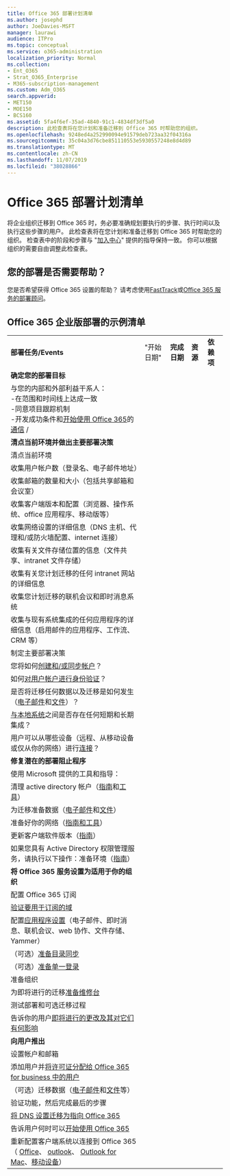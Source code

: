 ```yaml
---
title: Office 365 部署计划清单
ms.author: josephd
author: JoeDavies-MSFT
manager: laurawi
audience: ITPro
ms.topic: conceptual
ms.service: o365-administration
localization_priority: Normal
ms.collection:
- Ent_O365
- Strat_O365_Enterprise
- M365-subscription-management
ms.custom: Adm_O365
search.appverid:
- MET150
- MOE150
- BCS160
ms.assetid: 5fa4f6ef-35ad-4840-91c1-4834df3df5a0
description: 此检查表将在您计划和准备迁移到 Office 365 时帮助您的组织。
ms.openlocfilehash: 9248ed4a252990094e91579deb723aa32f04316a
ms.sourcegitcommit: 35c04a3d76cbe851110553e5930557248e8d4d89
ms.translationtype: MT
ms.contentlocale: zh-CN
ms.lasthandoff: 11/07/2019
ms.locfileid: "38028866"
---
```

# <a name="deployment-planning-checklist-for-office-365"></a>Office 365 部署计划清单

将企业组织迁移到 Office 365 时，务必要准确规划要执行的步骤、执行时间以及执行这些步骤的用户。 此检查表将在您计划和准备迁移到 Office 365 时帮助您的组织。 检查表中的阶段和步骤与 "[加入中心](https://go.microsoft.com/fwlink/?LinkId=517115)" 提供的指导保持一致。 你可以根据组织的需要自由调整此检查表。

## <a name="need-help-with-your-deployment"></a>您的部署是否需要帮助？
您是否希望获得 Office 365 设置的帮助？ 请考虑使用[FastTrack](https://fasttrack.microsoft.com/office)或[Office 365 服务的部署顾问](deployment-advisors-for-office-365.md)。

## <a name="sample-checklist-for-an-office-365-enterprise-deployment"></a>Office 365 企业版部署的示例清单

||||||
|:-----|:-----|:-----|:-----|:-----|
|**部署任务/Events** <br/> |"开始日期" <br/> |**完成日期** <br/> |**资源** <br/> |**依赖项** <br/> |
|**确定您的部署目标** <br/> |||||
| 与您的内部和外部利益干系人：<br>  -在范围和时间线上达成一致 <br>  -同意项目跟踪机制  <br>  -开发成功条件和[开始使用 Office 365](https://support.office.com/article/396b8d9e-e118-42d0-8a0d-87d1f2f055fb)的[通信](https://fasttrack.microsoft.com/office) / |||||
|**清点当前环境并做出主要部署决策** |||||
|清点当前环境 |||||
| 收集用户帐户数（登录名、电子邮件地址） |||||
| 收集邮箱的数量和大小（包括共享邮箱和会议室） |||||
| 收集客户端版本和配置（浏览器、操作系统、office 应用程序、移动版等） |||||
| 收集网络设置的详细信息（DNS 主机、代理和/或防火墙配置、internet 连接） |||||
| 收集有关文件存储位置的信息（文件共享、intranet 文件存储） |||||
| 收集有关您计划迁移的任何 intranet 网站的详细信息 |||||
| 收集您计划迁移的联机会议和即时消息系统 |||||
| 收集与现有系统集成的任何应用程序的详细信息（启用邮件的应用程序、工作流、CRM 等） |||||
|制定主要部署决策 |||||
| 您将如何[创建和/或同步帐户](https://go.microsoft.com/fwlink/?LinkId=534819)？ |||||
| 如何[对用户帐户进行身份验证](https://go.microsoft.com/fwlink/?LinkId=534820)？ |||||
| 是否将迁移任何数据以及迁移是如何发生（[电子邮件](https://go.microsoft.com/fwlink/?LinkId=534823)和[文件](https://go.microsoft.com/fwlink/?LinkId=534824)）？ |||||
| [与本地系统](https://go.microsoft.com/fwlink/?LinkId=534822)之间是否存在任何短期和长期集成？ |||||
| 用户可以从哪些设备（远程、从移动设备或仅从你的网络）进行[连接](https://go.microsoft.com/fwlink/?LinkId=534821)？ |||||
|**修复潜在的部署阻止程序** |||||
|使用 Microsoft 提供的工具和指导： |||||
| 清理 active directory 帐户（[指南](https://go.microsoft.com/fwlink/?LinkId=534825)和[工具](https://go.microsoft.com/fwlink/?LinkId=534826)） |||||
| 为迁移准备数据（[电子邮件](https://go.microsoft.com/fwlink/?LinkId=534823)和[文件](https://go.microsoft.com/fwlink/?LinkId=534824)） |||||
| 准备好你的网络（[指南和工具](https://aka.ms/tune)） |||||
| 更新客户端软件版本（[指南](https://go.microsoft.com/fwlink/?LinkId=534827)） |||||
| 如果您具有 Active Directory 权限管理服务，请执行以下操作：准备环境（[指南](https://go.microsoft.com/fwlink/?linkid=844967)）  <br/> |||||
|**将 Office 365 服务设置为适用于你的组织** |||||
|配置 Office 365 订阅 |||||
|[验证要用于订阅的域](https://go.microsoft.com/fwlink/?LinkId=534828) |||||
| 配置[应用程序设置](https://go.microsoft.com/fwlink/?LinkId=534829)（电子邮件、即时消息、联机会议、web 协作、文件存储、Yammer） |||||
| （可选）[准备目录同步](https://go.microsoft.com/fwlink/?LinkId=534830) |||||
| （可选）[准备单一登录](https://go.microsoft.com/fwlink/?LinkId=534831) |||||
|准备组织 |||||
|为即将进行的迁移[准备维修台](https://fasttrack.microsoft.com/office) |||||
| 测试部署和可选迁移过程 |||||
| 告诉你的用户[即将进行的更改及其对它们有何影响](https://fasttrack.microsoft.com/office) |||||
|**向用户推出** |||||
|设置帐户和邮箱 |||||
| 添加用户并[将许可证分配给 Office 365 for business 中的用户](https://support.office.com/article/997596b5-4173-4627-b915-36abac6786dc) |||||
| （可选）迁移数据（[电子邮件](https://go.microsoft.com/fwlink/?LinkId=534823)和[文件](https://go.microsoft.com/fwlink/?LinkId=534824)等） |||||
|验证功能，然后完成最后的步骤 |||||
| [将 DNS 设置迁移为指向 Office 365](https://go.microsoft.com/fwlink/?LinkId=534835) |||||
| 告诉用户何时可以[开始使用 Office 365](https://support.office.com/article/office-365-basics-video-training-396b8d9e-e118-42d0-8a0d-87d1f2f055fb?ui=en-US&amp;rs=en-US&amp;ad=US) |||||
| 重新配置客户端系统以连接到 Office 365 （ [Office](https://go.microsoft.com/fwlink/?LinkId=534836)、 [outlook](https://go.microsoft.com/fwlink/?LinkId=534837)、 [Outlook for Mac](https://support.office.com/article/6e27792a-9267-4aa4-8bb6-c84ef146101b#PickTab=Outlook_for_Mac)、[移动设备](https://go.microsoft.com/fwlink/?LinkId=534840)）  |||||
